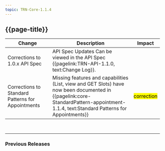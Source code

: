```yaml
---
topic: TRN-Core-1.1.4
---
```


## {{page-title}}

| Change                                   | Description                            | Impact                          | 
|------------------------------------------|----------------------------------------|---------------------------------|
| Corrections to 1.0.x API Spec         | API Spec Updates Can be viewed in the API Spec {{pagelink:TRN-API-1.1.0, text:Change Log}}. | 
| Corrections to Standard Patterns for Appointments | Missing features and capabilities (List, view and GET Slots) have now been documented in  {{pagelink:core-StandardPattern-appointment-1.1.4, text:Standard Patterns for Appointments}} | <mark style="background-color: Yellow">correction</mark> |


<br>
<hr>

### Previous Releases